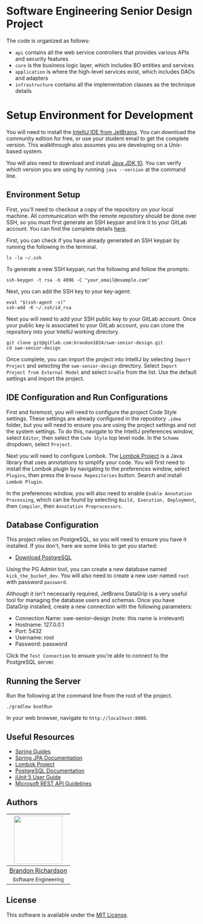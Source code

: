 # Software Engineering Senior Design Project 
The code is organized as follows:
- `api` contains all the web service controllers that provides various APIs and security features
- `core` is the business logic layer, which includes BO entities and services
- `application` is where the high-level services exist, which includes DAOs and adapters
- `infrastructure` contains all the implementation classes as the technique details


# Setup Environment for Development
You will need to install the [IntelliJ IDE from JetBrains](https://www.jetbrains.com/idea/). You can download the community edition for free, or use your student email to get the complete version. This walkthrough also assumes you are developing on a Unix-based system.

You will also need to download and install [Java JDK 10](http://www.oracle.com/technetwork/java/javase/downloads/jdk10-downloads-4416644.html). You can verify which version you are using by running `java --version` at the command line.

## Environment Setup
First, you'll need to checkout a copy of the repository on your local machine. All communication with the remote repository should be done over SSH, so you must first generate an SSH keypair and link it to your GitLab account. You can find the complete details [here](https://docs.gitlab.com/ee/ssh/).

First, you can check if you have already generated an SSH keypair by running the following in the terminal.
```
ls -la ~/.ssh
```

To generate a new SSH keypair, run the following and follow the prompts:
```
ssh-keygen -t rsa -b 4096 -C "your_email@example.com"
```

Next, you can add the SSH key to your key-agent:
```
eval "$(ssh-agent -s)"
ssh-add -K ~/.ssh/id_rsa
```

Next you will need to add your SSH public key to your GitLab account. Once your public key is associated to your GitLab account, you can clone the repository into your IntelliJ working directory.

```
git clone git@gitlab.com:brandon1024/swe-senior-design.git
cd swe-senior-design
```

Once complete, you can import the project into IntelliJ by selecting `Import Project` and selecting the `swe-senior-design` directory. Select `Import Project from External Model` and select `Gradle` from the list. Use the default settings and import the project.

## IDE Configuration and Run Configurations
First and foremost, you will need to configure the project Code Style settings. These settings are already configured in the repository `.idea` folder, but you will need to ensure you are using the project settings and not the system settings. To do this, navigate to the IntelliJ preferences window, select `Editor`, then select the `Code Style` top level node. In the `Scheme` dropdown, select `Project`.

Next you will need to configure Lombok. The [Lombok Project](https://projectlombok.org/) is a Java library that uses annotations to simplify your code. You will first need to install the Lombok plugin by navigating to the preferences window, select `Plugins`, then press the `Browse Repositories` button. Search and install `Lombok Plugin`.

In the preferences window, you will also need to enable `Enable Annotation Processing`, which can be found by selecting `Build, Execution, Deployment`, then `Compiler`, then `Annotation Preprocessors`.

## Database Configuration
This project relies on PostgreSQL, so you will need to ensure you have it installed. If you don't, here are some links to get you started:
- [Download PostgreSQL](https://www.postgresql.org/download/)

Using the PG Admin tool, you can create a new database named `kick_the_bucket_dev`. You will also need to create a new user named `root` with password `password`.

Although it isn't necessarily required, JetBrains DataGrip is a very useful tool for managing the database users and schemas. Once you have DataGrip installed, create a new connection with the following parameters:
- Connection Name: swe-senior-design (note: this name is irrelevant)
- Hostname: 127.0.0.1
- Port: 5432
- Username: root
- Password: password

Click the `Test Connection` to ensure you're able to connect to the PostgreSQL server.

## Running the Server
Run the following at the command line from the root of the project.
```
./gradlew bootRun
```

In your web browser, navigate to `http://localhost:8080`.

## Useful Resources
- [Spring Guides](https://spring.io/guides)
- [Spring JPA Documentation](https://docs.spring.io/spring-data/jpa/docs/2.0.9.RELEASE/reference/html/)
- [Lombok Project](https://projectlombok.org/features/all)
- [PostgreSQL Documentation](https://www.postgresql.org/docs/)
- [jUnit 5 User Guide](https://junit.org/junit5/docs/current/user-guide/)
- [Microsoft REST API Guidelines](https://github.com/Microsoft/api-guidelines/blob/vNext/Guidelines.md)

## Authors
|[<img src="https://avatars3.githubusercontent.com/u/22732449?v=3&s=460" width="128">](https://github.com/brandon1024)|
|:---:|
|[Brandon Richardson](https://github.com/brandon1024)|
|<sup>Software Engineering</sup>|

## License
This software is available under the [MIT License](https://opensource.org/licenses/MIT).
